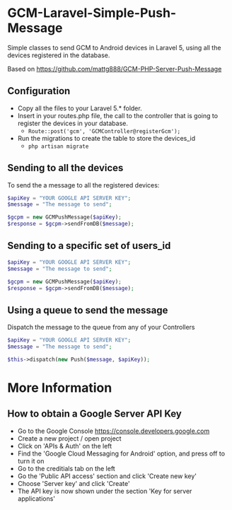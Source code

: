 # GCM-Laravel-Simple-Push-Message
Simple classes to send GCM to Android devices in Laravel 5, using all the devices registered in the database. 

Based on https://github.com/mattg888/GCM-PHP-Server-Push-Message

Configuration
-------------------

* Copy all the files to your Laravel 5.* folder.
* Insert in your routes.php file, the call to the controller that is going to register the devices in your database.
  + `Route::post('gcm', 'GCMController@registerGcm');`
* Run the migrations to create the table to store the devices_id
  + `php artisan migrate`

Sending to all the devices
--------------------------

To send the a message to all the registered devices:

```php
$apiKey = "YOUR GOOGLE API SERVER KEY";
$message = "The message to send";

$gcpm = new GCMPushMessage($apiKey);
$response = $gcpm->sendFromDB($message);
```

Sending to a specific set of users_id
--------------------------------------
```php
$apiKey = "YOUR GOOGLE API SERVER KEY";
$message = "The message to send";

$gcpm = new GCMPushMessage($apiKey);
$response = $gcpm->sendFromDB($message);
```

Using a queue to send the message
---------------------------------

Dispatch the message to the queue from any of your Controllers
```php
$apiKey = "YOUR GOOGLE API SERVER KEY";
$message = "The message to send";

$this->dispatch(new Push($message, $apiKey));
```

# More Information

How to obtain a Google Server API Key
-----------------------
-	Go to the Google Console https://console.developers.google.com
-	Create a new project / open project
-	Click on 'APIs & Auth' on the left
-	Find the 'Google Cloud Messaging for Android' option, and press off to turn it on
-	Go to the creditials tab on the left
-	Go the 'Public API access' section and click 'Create new key'
-	Choose 'Server key' and click 'Create'
-	The API key is now shown under the section 'Key for server applications'

